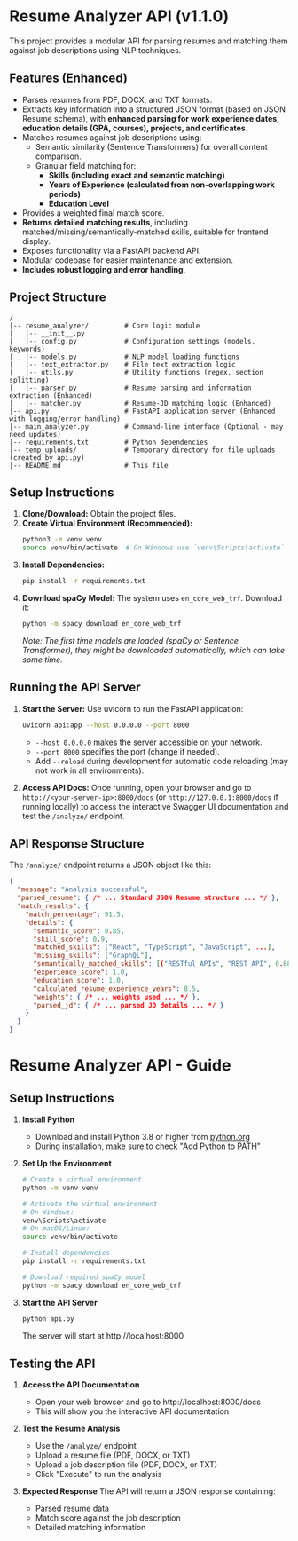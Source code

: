 # Resume Analyzer API (v1.1.0)

This project provides a modular API for parsing resumes and matching them against job descriptions using NLP techniques.

## Features (Enhanced)

*   Parses resumes from PDF, DOCX, and TXT formats.
*   Extracts key information into a structured JSON format (based on JSON Resume schema), with **enhanced parsing for work experience dates, education details (GPA, courses), projects, and certificates**.
*   Matches resumes against job descriptions using:
    *   Semantic similarity (Sentence Transformers) for overall content comparison.
    *   Granular field matching for:
        *   **Skills (including exact and semantic matching)**
        *   **Years of Experience (calculated from non-overlapping work periods)**
        *   **Education Level**
*   Provides a weighted final match score.
*   **Returns detailed matching results**, including matched/missing/semantically-matched skills, suitable for frontend display.
*   Exposes functionality via a FastAPI backend API.
*   Modular codebase for easier maintenance and extension.
*   **Includes robust logging and error handling**.

## Project Structure

```
/
|-- resume_analyzer/         # Core logic module
|   |-- __init__.py
|   |-- config.py            # Configuration settings (models, keywords)
|   |-- models.py            # NLP model loading functions
|   |-- text_extractor.py    # File text extraction logic
|   |-- utils.py             # Utility functions (regex, section splitting)
|   |-- parser.py            # Resume parsing and information extraction (Enhanced)
|   |-- matcher.py           # Resume-JD matching logic (Enhanced)
|-- api.py                   # FastAPI application server (Enhanced with logging/error handling)
|-- main_analyzer.py         # Command-line interface (Optional - may need updates)
|-- requirements.txt         # Python dependencies
|-- temp_uploads/            # Temporary directory for file uploads (created by api.py)
|-- README.md                # This file
```

## Setup Instructions

1.  **Clone/Download:** Obtain the project files.
2.  **Create Virtual Environment (Recommended):**
    ```bash
    python3 -m venv venv
    source venv/bin/activate  # On Windows use `venv\Scripts\activate`
    ```
3.  **Install Dependencies:**
    ```bash
    pip install -r requirements.txt
    ```
4.  **Download spaCy Model:** The system uses `en_core_web_trf`. Download it:
    ```bash
    python -m spacy download en_core_web_trf
    ```
    *Note: The first time models are loaded (spaCy or Sentence Transformer), they might be downloaded automatically, which can take some time.*

## Running the API Server

1.  **Start the Server:** Use uvicorn to run the FastAPI application:
    ```bash
    uvicorn api:app --host 0.0.0.0 --port 8000
    ```
    *   `--host 0.0.0.0` makes the server accessible on your network.
    *   `--port 8000` specifies the port (change if needed).
    *   Add `--reload` during development for automatic code reloading (may not work in all environments).

2.  **Access API Docs:** Once running, open your browser and go to `http://<your-server-ip>:8000/docs` (or `http://127.0.0.1:8000/docs` if running locally) to access the interactive Swagger UI documentation and test the `/analyze/` endpoint.

## API Response Structure

The `/analyze/` endpoint returns a JSON object like this:

```json
{
  "message": "Analysis successful",
  "parsed_resume": { /* ... Standard JSON Resume structure ... */ },
  "match_results": {
    "match_percentage": 91.5,
    "details": {
      "semantic_score": 0.85,
      "skill_score": 0.9,
      "matched_skills": ["React", "TypeScript", "JavaScript", ...],
      "missing_skills": ["GraphQL"],
      "semantically_matched_skills": [("RESTful APIs", "REST API", 0.88)],
      "experience_score": 1.0,
      "education_score": 1.0,
      "calculated_resume_experience_years": 8.5,
      "weights": { /* ... weights used ... */ },
      "parsed_jd": { /* ... parsed JD details ... */ }
    }
  }
}
```

# Resume Analyzer API -  Guide

## Setup Instructions

1. **Install Python**
   - Download and install Python 3.8 or higher from [python.org](https://python.org)
   - During installation, make sure to check "Add Python to PATH"

2. **Set Up the Environment**
   ```bash
   # Create a virtual environment
   python -m venv venv

   # Activate the virtual environment
   # On Windows:
   venv\Scripts\activate
   # On macOS/Linux:
   source venv/bin/activate

   # Install dependencies
   pip install -r requirements.txt

   # Download required spaCy model
   python -m spacy download en_core_web_trf
   ```

3. **Start the API Server**
   ```bash
   python api.py
   ```
   The server will start at http://localhost:8000

## Testing the API

1. **Access the API Documentation**
   - Open your web browser and go to http://localhost:8000/docs
   - This will show you the interactive API documentation

2. **Test the Resume Analysis**
   - Use the `/analyze/` endpoint
   - Upload a resume file (PDF, DOCX, or TXT)
   - Upload a job description file (PDF, DOCX, or TXT)
   - Click "Execute" to run the analysis

3. **Expected Response**
   The API will return a JSON response containing:
   - Parsed resume data
   - Match score against the job description
   - Detailed matching information


